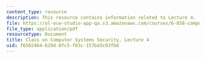 ```yaml
---
content_type: resource
description: This resource contains information related to Lecture 4.
file: https://ol-ocw-studio-app-qa.s3.amazonaws.com/courses/6-858-computer-systems-security-fall-2014/f6502464629d8fc5f03c157bd3c03fbd_MIT6_858F14_lec4.pdf
file_type: application/pdf
resourcetype: Document
title: Class on Computer Systems Security, Lecture 4
uid: f6502464-629d-8fc5-f03c-157bd3c03fbd
---
```

